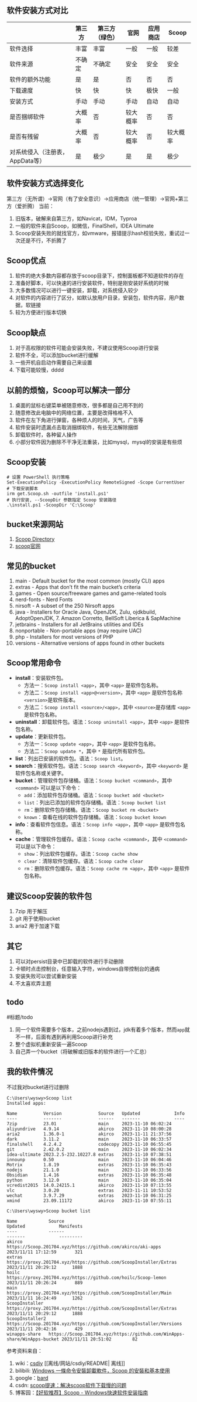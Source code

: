 ## 软件安装方式对比
|                        | 第三方 | 第三方（绿色） | 官网   | 应用商店 | Scoop |
|------------------------|-----|---------|------|------|-------|
| 软件选择                   | 丰富  | 丰富      | 一般   | 一般   | 较差    |
| 软件来源                   | 不确定 | 不确定     | 安全   | 安全   | 安全    |
| 软件的额外功能                | 是   | 是       | 否    | 否    | 否     |
| 下载速度                   | 快   | 快       | 快    | 极快   | 一般    |
| 安装方式                   | 手动  | 手动      | 手动   | 自动   | 自动    |
| 是否捆绑软件                 | 大概率 | 否       | 较大概率 | 否    | 否     |
| 是否有残留                  | 大概率 | 否       | 较大概率 | 否    | 较大概率  |
| 对系统侵入（注册表，AppData等） | 是   | 极少      | 是    | 是    | 极少    |

## 软件安装方式选择变化
第三方（无所谓）->官网（有了安全意识）->应用商店（统一管理）->官网+第三方（爱折腾）
当前：
1. 旧版本，破解来自第三方，如Navicat，IDM，Typroa
2. 一般的软件来自Scoop，如微信，FinalShell，IDEA Ultimate
3. Scoop安装失败的就找官方，如vmware，报错提示hash校验失败，重试过一次还是不行，不折腾了

## Scoop优点
1. 软件的绝大多数内容都存放于scoop目录下，控制面板都不知道软件的存在
2. 准备好脚本，可以快速的进行安装软件，特别是刚安装好系统的时候
3. 大多数情况可以进行一键安装，卸载，对系统侵入较少
4. 对软件的内容进行了区分，如默认放用户目录，安装包，软件内容，用户数据，软链接
5. 较为方便进行版本切换

## Scoop缺点
1. 对于高权限的软件可能会安装失败，不建议使用Scoop进行安装
2. 软件不全，可以添加bucket进行缓解
3. 一些开机自启动作需要自己来设置
4. 下载可能较慢，dddd

## 以前的烦恼，Scoop可以解决一部分
1. 桌面的鼠标右键菜单被随意修改，很多都是自己用不到的
2. 随意修改此电脑中的网络位置，主要是改得格格不入
3. 软件在左下角进行弹窗，各种烦人的时间，天气，广告等
4. 软件安装时遗漏点击取消捆绑软件，有些无法解除捆绑
5. 卸载软件时，各种留人操作
6. 小部分软件因为删除不干净无法重装，比如mysql，mysql的安装是有些烦

## Scoop安装
````
# 设置 PowerShell 执行策略
Set-ExecutionPolicy -ExecutionPolicy RemoteSigned -Scope CurrentUser
# 下载安装脚本
irm get.Scoop.sh -outfile 'install.ps1'
# 执行安装, --ScoopDir 参数指定 Scoop 安装路径
.\install.ps1 -ScoopDir 'C:\Scoop'
````

## bucket来源网站
1.  [Scoop Directory](https://rasa.github.io/scoop-directory/search)
2.  [scoop官网](https://Scoop.sh/)

## 常见的bucket
1. main - Default bucket for the most common (mostly CLI) apps
2. extras - Apps that don’t fit the main bucket’s criteria
3. games - Open source/freeware games and game-related tools
4. nerd-fonts - Nerd Fonts
5. nirsoft - A subset of the 250 Nirsoft apps
6. java - Installers for Oracle Java, OpenJDK, Zulu, ojdkbuild, AdoptOpenJDK, 7. Amazon Corretto, BellSoft Liberica & SapMachine
7. jetbrains - Installers for all JetBrains utilities and IDEs
8. nonportable - Non-portable apps (may require UAC)
9. php - Installers for most versions of PHP
10. versions - Alternative versions of apps found in other buckets

## Scoop常用命令
* **install**：安装软件包。
    * 方法一：`Scoop install <app>`，其中 `<app>` 是软件包名称。
    * 方法二：`Scoop install <app>@<version>`，其中 `<app>` 是软件包名称 `<version>`是软件版本。
    * 方法二：`Scoop install <source>/<app>`，其中 `<source>`是存储库 `<app>` 是软件包名称。
* **uninstall**：卸载软件包。语法：`Scoop uninstall <app>`，其中 `<app>` 是软件包名称。
* **update**：更新软件包。
    * 方法一：`Scoop update <app>`，其中 `<app>` 是软件包名称。
    * 方法二：`Scoop update *`，其中 `*` 是指代所有软件包。
* **list**：列出已安装的软件包。语法：`Scoop list`。
* **search**：搜索软件包。语法：`Scoop search <keyword>`，其中 `<keyword>` 是软件包名称或关键字。
* **bucket**：管理软件包存储桶。语法：`Scoop bucket <command>`，其中 `<command>` 可以是以下命令：
    * `add`：添加软件包存储桶。语法：`Scoop bucket add <bucket>`
    * `list`：列出已添加的软件包存储桶。语法：`Scoop bucket list`
    * `rm`：删除软件包存储桶。语法：`Scoop bucket rm <bucket>`
    * `known`：查看在线的软件包存储桶。语法：`Scoop bucket known`
* **info**：查看软件包信息。语法：`Scoop info <app>`，其中 `<app>` 是软件包名称。
* **cache**：管理软件包缓存。语法：`Scoop cache <command>`，其中 `<command>` 可以是以下命令：
    * `show`：列出软件包缓存。语法：`Scoop cache show`
    * `clear`：清除软件包缓存。语法：`Scoop cache clear`
    * `rm`：删除软件包缓存。语法：`Scoop cache rm <app>`，其中 `<app>` 是软件包名称。

## 建议Scoop安装的软件包
1. 7zip 用于解压
2. git 用于使用bucket
3. aria2 用于加速下载

## 其它
1. 可以对persist目录中已卸载的软件进行手动删除
2. 卡顿时点击控制台，任意输入字符，windows自带控制台的通病
3. 安装失败可以尝试重新安装
4. 不太喜欢弄主题

## todo
#标题/todo
1. 同一个软件需要多个版本，之前nodejs遇到过，jdk有着多个版本，然而`app`就不一样，后面有遇到再利用Scoop进行补充
2. 整个虚拟机重新安装一遍Scoop
3. 自己弄一个bucket（将破解或旧版本的软件进行一个汇总）


## 我的软件情况
不过我对bucket进行过删除
````
C:\Users\wyswy>Scoop list
Installed apps:

Name          Version              Source   Updated             Info
----          -------              ------   -------             ----
7zip          23.01                main     2023-11-10 06:02:24
aliyundrive   4.9.14               akirco   2023-11-10 08:00:28
aria2         1.36.0-1             akirco   2023-11-11 21:37:56
dark          3.11.2               main     2023-11-10 06:33:57
finalshell    4.2.4.2              codecopy 2023-11-10 06:55:45
git           2.42.0.2             main     2023-11-10 06:02:34
idea-ultimate 2023.2.5-232.10227.8 extras   2023-11-10 07:38:51
innounp       0.50                 main     2023-11-10 06:04:46
Motrix        1.8.19               extras   2023-11-10 06:35:43
nodejs        21.1.0               main     2023-11-10 06:33:56
Obsidian      1.4.16               extras   2023-11-10 06:35:48
python        3.12.0               main     2023-11-10 06:35:04
vcredist2015  14.0.24215.1         akirco   2023-11-10 07:13:55
vlc           3.0.20               extras   2023-11-11 10:53:52
wechat        3.9.7.29             extras   2023-11-10 06:31:25
xmind         23.09.11172          akirco   2023-11-10 07:55:11

C:\Users\wyswy>Scoop bucket list

Name            Source                                                                   Updated             Manifests
----            ------                                                                   -------             ---------
akirco          https://Scoop.201704.xyz/https://github.com/akirco/aki-apps              2023/11/11 17:12:59       321
extras          https://proxy.201704.xyz/https://github.com/ScoopInstaller/Extras        2023/11/11 20:29:12      1888
hoilc           https://proxy.201704.xyz/https://github.com/hoilc/Scoop-lemon            2023/11/11 20:26:24       889
main            https://proxy.201704.xyz/https://github.com/ScoopInstaller/Main          2023/11/11 16:24:49      1262
ScoopInstaller  https://proxy.201704.xyz/https://github.com/ScoopInstaller/Extras        2023/11/11 20:29:12      1888
ScoopInstaller2 https://Scoop.201704.xyz/https://github.com/ScoopInstaller/Versions      2023/11/11 20:42:16       429
winapps-share   https://Scoop.201704.xyz/https://github.com/WinApps-share/WinApps-bucket 2023/11/11 20:51:02        82
````

参考资料来自：
1. wiki：[csdiy](https://csdiy.wiki/%E5%BF%85%E5%AD%A6%E5%B7%A5%E5%85%B7/Scoop/ ) [[离线/网站/csdiy/README| 离线]]
2. bilibili: [ Windows 一條命令安裝卸載軟件，Scoop 的安裝和基本使用](https://www.bilibili.com/video/BV1dY411G7cT)
3. google：[bard](https://bard.google.com/)
4. csdn: [ scoop提速：解决scoop软件下载慢的问题](https://blog.csdn.net/weixin_42250302/article/details/124733053)
5. 博客园：[【好软推荐】Scoop - Windows快速软件安装指南](https://www.cnblogs.com/sleepyocean/p/17017084.html)